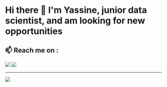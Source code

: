 # Hi there 👋 I'm Yassine, junior data scientist, and am looking for new opportunities  

## 📫 Reach me on :  

[<img src="https://img.shields.io/badge/LinkedIn-0077B5?style=for-the-badge&logo=linkedin&logoColor=white"/>](https://www.linkedin.com/in/altimis/)
[<img src="https://img.shields.io/badge/Facebook-1877F2?style=for-the-badge&logo=facebook&logoColor=white"/>](https://www.facebook.com/yassineaitjeddi/) 


---

![](https://komarev.com/ghpvc/?username=Altimis)
